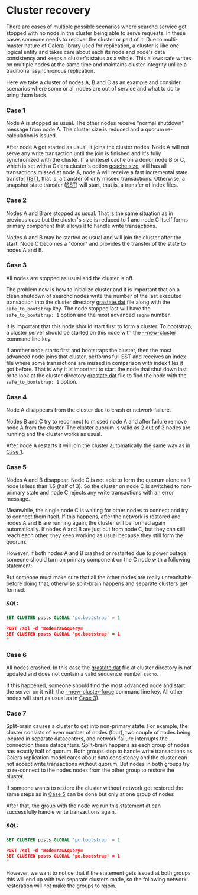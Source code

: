# Cluster recovery

There are cases of multiple possible scenarios where searchd service got stopped with no node in the cluster being able to serve requests. In these cases someone needs to recover the cluster or part of it. Due to multi-master nature of Galera library used for replication, a cluster is like one logical entity and takes care about each its node and node's data consistency and keeps a cluster's status as a whole. This allows safe writes on multiple nodes at the same time and maintains cluster integrity unlike a traditional asynchronous replication.

Here we take a cluster of nodes A, B and C as an example and consider scenarios where some or all nodes are out of service and what to do to bring them back.

### Case 1 

Node A is stopped as usual. The other nodes receive "normal shutdown" message from node A. The cluster size is reduced and a quorum re-calculation is issued.

After node A got started as usual, it joins the cluster nodes. Node A will not serve any write transaction until the join is finished and it's fully synchronized with the cluster. If a writeset cache on a donor node B or C, which is set with a Galera cluster's option [gcache.size](https://galeracluster.com/library/documentation/galera-parameters.html#gcache-size), still has all transactions missed at node A, node A will receive a fast incremental state transfer ([IST](https://galeracluster.com/library/documentation/state-transfer.html#state-transfer-ist)), that is, a transfer of only missed transactions. Otherwise, a snapshot state transfer ([SST](https://galeracluster.com/library/documentation/state-transfer.html#state-transfer-sst)) will start, that is, a transfer of index files.

### Case 2 

Nodes A and B are stopped as usual. That is the same situation as in previous case but the cluster's size is reduced to 1 and node C itself forms primary component that allows it to handle write transactions.

Nodes A and B may be started as usual and will join the cluster after the start. Node C becomes a "donor" and provides the transfer of the state to nodes A and B.

### Case 3 

All nodes are stopped as usual and the cluster is off.

The problem now is how to initialize cluster and it is important that on a clean shutdown of searchd nodes write the number of the last executed transaction into the cluster directory [grastate.dat](Creating_a_cluster/Setting_up_replication/Restarting_a_cluster.md) file along with the `safe_to_bootstrap` key. The node stopped last will have the `safe_to_bootstrap: 1` option and the most advanced `seqno` number.

It is important that this node should start first to form a cluster. To bootstrap, a cluster server should be started on this node with the [--new-cluster](Creating_a_cluster/Setting_up_replication/Restarting_a_cluster.md) command line key.

If another node starts first and bootstraps the cluster, then the most advanced node joins that cluster, performs full SST and receives an index file where some transactions are missed in comparison with index files it got before. That is why it is important to start the node that shut down last or to look at the cluster directory [grastate.dat](Creating_a_cluster/Setting_up_replication/Restarting_a_cluster.md) file to find the node with the `safe_to_bootstrap: 1` option.

### Case 4 

Node A disappears from the cluster due to crash or network failure.

Nodes B and C try to reconnect to missed node A and after failure remove node A from the cluster. The cluster quorum is valid as 2 out of 3 nodes are running and the cluster works as usual.

After node A restarts it will join the cluster automatically the same way as in [Case 1](Creating_a_cluster/Setting_up_replication/Cluster_recovery.md#Case-1).

### Case 5 

Nodes A and B disappear. Node C is not able to form the quorum alone as 1 node is less than 1.5 (half of 3). So the cluster on node C is switched to non-primary state and node C rejects any write transactions with an error message.

Meanwhile, the single node C is waiting for other nodes to connect and try to connect them itself. If this happens, after the network is restored and nodes A and B are running again, the cluster will be formed again automatically. If nodes A and B are just cut from node C, but they can still reach each other, they keep working as usual because they still form the quorum.

<!-- example case 5 -->
However, if both nodes A and B crashed or restarted due to power outage, someone should turn on primary component on the C node with a following statement:

But someone must make sure that all the other nodes are really unreachable before doing that, otherwise split-brain happens and separate clusters get formed.


<!-- intro -->
##### SQL:

<!-- request SQL -->

```sql
SET CLUSTER posts GLOBAL 'pc.bootstrap' = 1
```
<!-- request HTTP -->

```json
POST /sql -d "mode=raw&query=
SET CLUSTER posts GLOBAL 'pc.bootstrap' = 1
"
```
<!-- end -->

### Case 6 

All nodes crashed. In this case the [grastate.dat](Creating_a_cluster/Setting_up_replication/Restarting_a_cluster.md) file at cluster directory is not updated and does not contain a valid sequence number `seqno`.

If this happened, someone should find the most advanced node and start the server on it with the [--new-cluster-force](Creating_a_cluster/Setting_up_replication/Restarting_a_cluster.md) command line key. All other nodes will start as usual as in [Case 3](Creating_a_cluster/Setting_up_replication/Cluster_recovery.md#Case-3)).

### Case 7 

Split-brain causes a cluster to get into non-primary state. For example, the cluster consists of even number of nodes (four), two couple of nodes being located in separate datacenters, and network failure interrupts the connection these datacenters. Split-brain happens as each group of nodes has exactly half of quorum. Both groups stop to handle write transactions as Galera replication model cares about data consistency and the cluster can not accept write transactions without quorum. But nodes in both groups try to re-connect to the nodes nodes from the other group to restore the cluster.

<!-- example case 7 -->
If someone wants to restore the cluster without network got restored the same steps as in [Case 5](Creating_a_cluster/Setting_up_replication/Cluster_recovery.md#Case-5) can be done but only at one group of nodes

After that, the group with the node we run this statement at can successfully handle write transactions again.


<!-- intro -->
##### SQL:

<!-- request SQL -->

```sql
SET CLUSTER posts GLOBAL 'pc.bootstrap' = 1
```
<!-- request HTTP -->

```json
POST /sql -d "mode=raw&query=
SET CLUSTER posts GLOBAL 'pc.bootstrap' = 1
"
```
<!-- end -->

However, we want to notice that if the statement gets issued at both groups this will end up with two separate clusters made, so the following network restoration will not make the groups to rejoin.
